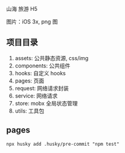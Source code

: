 山海 旅游 H5

图片：iOS 3x, png 图

## 项目目录

1. assets: 公共静态资源, css/img
2. components: 公共组件
3. hooks: 自定义 hooks
4. pages: 页面
5. request: 网络请求封装
6. service: 网络请求
7. store: mobx 全局状态管理
8. utils: 工具包

## pages




```
npx husky add .husky/pre-commit "npm test"
```